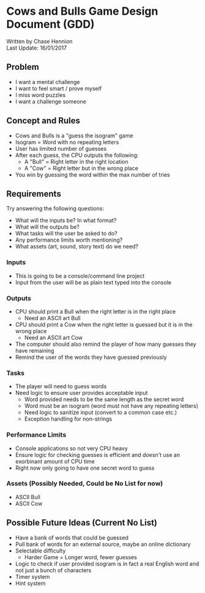 # Cows and Bulls Game Design Document (GDD)
Written by Chase Hennion  
Last Update: 16/01/2017

## Problem
* I want a mental challenge
* I want to feel smart / prove myself
* I miss word puzzles
* I want a challenge someone

## Concept and Rules
* Cows and Bulls is a "guess the isogram" game
* Isogram = Word with no repeating letters
* User has limited number of guesses
* After each guess, the CPU outputs the following:
	* A "Bull" = Right letter in the right location
	* A "Cow" = Right letter but in the wrong place
* You win by guessing the word within the max number of tries

## Requirements
Try answering the following questions:
* What will the inputs be? In what format?
* What will the outputs be?
* What tasks will the user be asked to do?
* Any performance limits worth mentioning?
* What assets (art, sound, story text) do we need?

### Inputs
* This is going to be a console/command line project
* Input from the user will be as plain text typed into the console

### Outputs
* CPU should print a Bull when the right letter is in the right place
	* Need an ASCII art Bull
* CPU should print a Cow when the right letter is guessed but it is in the wrong place
	* Need an ASCII art Cow
* The computer should also remind the player of how many guesses they have remaining
* Remind the user of the words they have guessed previously

### Tasks
* The player will need to guess words
* Need logic to ensure user provides acceptable input
	* Word provided needs to be the same length as the secret word
	* Word must be an isogram (word must not have any repeating letters)
	* Need logic to sanitize input (convert to a common case etc.)
	* Exception handling for non-strings

### Performance Limits
* Console applications so not very CPU heavy
* Ensure logic for checking guesses is efficient and doesn't use an exorbinant amount of CPU time
* Right now only going to have one secret word to guess

### Assets (Possibly Needed, Could be No List for now)
* ASCII Bull
* ASCII Cow

## Possible Future Ideas (Current No List)
* Have a bank of words that could be guessed
* Pull bank of words for an external source, maybe an online dictionary
* Selectable difficulty
	* Harder Game = Longer word, fewer guesses
* Logic to check if user provided isogram is in fact a real English word and not just a bunch of characters
* Timer system
* Hint system
